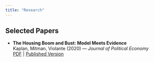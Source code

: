 ```yaml
---
title: "Research"
---
```


## Selected Papers

- **The Housing Boom and Bust: Model Meets Evidence**  
  Kaplan, Mitman, Violante (2020) — *Journal of Political Economy*  
  [PDF](https://www.dropbox.com/s/u7ex6hecl0ph7ja/kmv_housing_round2_v3.pdf) | [Published Version](https://www.journals.uchicago.edu/doi/10.1086/708816)
